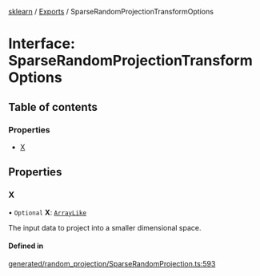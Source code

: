 [sklearn](../readme.md) / [Exports](../modules.md) / SparseRandomProjectionTransformOptions

# Interface: SparseRandomProjectionTransformOptions

## Table of contents

### Properties

- [X](SparseRandomProjectionTransformOptions.md#x)

## Properties

### X

• `Optional` **X**: [`ArrayLike`](../modules.md#arraylike)

The input data to project into a smaller dimensional space.

#### Defined in

[generated/random_projection/SparseRandomProjection.ts:593](https://github.com/transitive-bullshit/scikit-learn-ts/blob/367336a/packages/sklearn/src/generated/random_projection/SparseRandomProjection.ts#L593)
